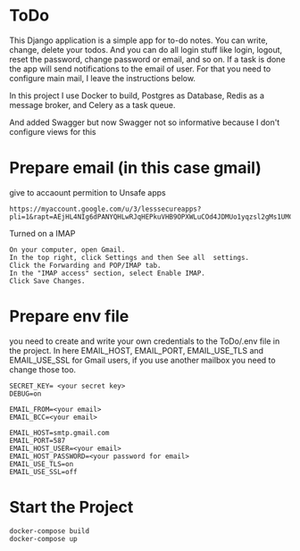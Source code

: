 # ToDo

This Django application is a simple app for to-do notes. You can write, change, delete your todos. And you can do all login stuff like login, logout, reset the password, change password or email, and so on.
If a task is done the app will send notifications to the email of user. For that you need to configure main mail, I leave the instructions below.

In this project I use Docker to build, Postgres as Database, Redis as a message broker, and Celery as a task queue.

And added Swagger but now Swagger not so informative because I don't configure views for this

# Prepare email (in this case gmail)

give to accaount permition to Unsafe apps
    
    https://myaccount.google.com/u/3/lesssecureapps?pli=1&rapt=AEjHL4NIg6dPANYQHLwRJqHEPkuVHB9OPXWLuCOd4JDMUo1yqzsl2gMs1UMCuZKNslZlDr49pxhsc6l3t6pOOxk5w_Th6Mu7Fg
    
Turned on a IMAP
    
    On your computer, open Gmail.
    In the top right, click Settings and then See all  settings.
    Click the Forwarding and POP/IMAP tab.
    In the "IMAP access" section, select Enable IMAP.
    Click Save Changes.


# Prepare env file

you need to create and write your own credentials to the ToDo/.env file in the project. In here EMAIL_HOST, EMAIL_PORT, EMAIL_USE_TLS and EMAIL_USE_SSL 
for Gmail users, if you use another mailbox you need to change those too.


    SECRET_KEY= <your secret key>
    DEBUG=on

    EMAIL_FROM=<your email>
    EMAIL_BCC=<your email>

    EMAIL_HOST=smtp.gmail.com 
    EMAIL_PORT=587
    EMAIL_HOST_USER=<your email>
    EMAIL_HOST_PASSWORD=<your password for email>
    EMAIL_USE_TLS=on
    EMAIL_USE_SSL=off

# Start the Project

    docker-compose build
    docker-compose up
    
